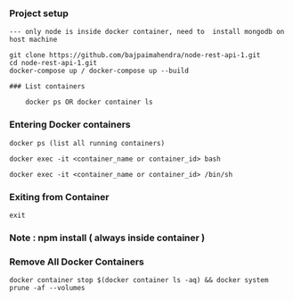 ### Project setup

	--- only node is inside docker container, need to  install mongodb on host machine

	git clone https://github.com/bajpaimahendra/node-rest-api-1.git
	cd node-rest-api-1.git
	docker-compose up / docker-compose up --build

	### List containers

		docker ps OR docker container ls

### Entering Docker containers

	docker ps (list all running containers)

	docker exec -it <container_name or container_id> bash

	docker exec -it <container_name or container_id> /bin/sh

### Exiting from Container
	exit

### Note : npm install <moduleName> ( always inside container )

### Remove All Docker Containers

	docker container stop $(docker container ls -aq) && docker system prune -af --volumes



